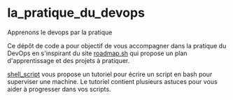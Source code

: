 # la_pratique_du_devops
Apprenons le devops par la pratique

Ce dépôt de code a pour objectif de vous accompagner dans la pratique du DevOps en s'inspirant du site [roadmap.sh](https://roadmap.sh/devops) qui propose un plan d'apprentissage et des projets à pratiquer.


[shell_script](shell_script/tutoriel.md) vous propose un tutoriel pour écrire un script en bash pour superviser une machine. Le tutoriel contient plusieurs astuces pour vous aider à progresser dans vos scripts.
